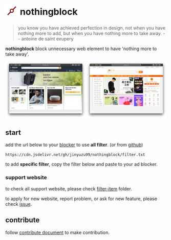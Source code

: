 <h1>
	<sub>
		<img src='asset/nothongblock-logo.png' alt='nothongblock logo' height='40' width='40'>
	</sub>
	nothingblock
</h1>

> you know you have achieved perfection in design, not when you have nothing more to add, but when you have nothing more to take away. -- antoine de saint exupery

**nothingblock** block unnecessary web element to have 'nothing more to take away'.

![nothingblock sample](asset/nothingblock-sample.jpg)

## start

add the url below to your [blocker](https://github.com/topics/blocker) to use **all filter**. (or from [github](https://raw.githubusercontent.com/jinyuzu99/nothingblock/main/filter.txt))

```
https://cdn.jsdelivr.net/gh/jinyuzu99/nothingblock/filter.txt
```

to add **specific filter**, copy the filter below and paste to your ad blocker.

### support website

to check all support website, please check [filter-item](filter-item) folder.

to apply for new website, report problem, or ask for new feature, please check [issue](../../issues).


## contribute

follow [contribute document](document/contribute.md) to make contribution.
